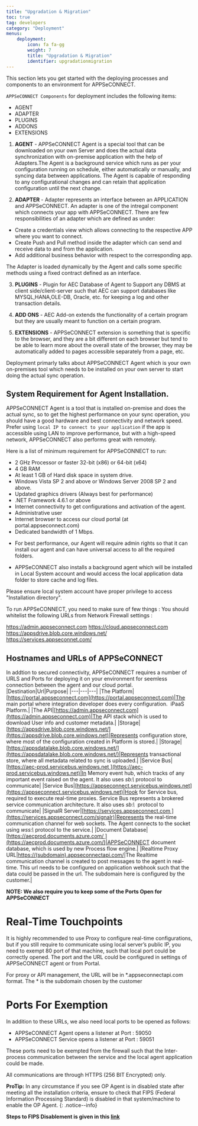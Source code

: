 ```yaml
---
title: "Upgradation & Migration"
toc: true
tag: developers
category: "Deployment"
menus:
    deployment: 
        icon: fa fa-gg
        weight: 7
        title: "Upgradation & Migration"
        identifier: upgradationmigration              
---
```



This section lets you get started with the deploying processes and components to an environment for APPSeCONNECT.

`APPSeCONNECT Components` for deployment includes the following items:

* AGENT
* ADAPTER
* PLUGINS
* ADDONS
* EXTENSIONS

1) **AGENT** - APPSeCONNECT Agent is a special tool that can be downloaded on your own Server and does the actual data
synchronization with on-premise application with the help of Adapters.The Agent is a background service which runs 
as per your configuration running on schedule, either automatically or manually, and syncing data between applications. 
The Agent is capable of responding to any configurational changes and can retain that application configuration until
the next change. 

2) **ADAPTER** - Adapter represents an interface between an APPLICATION and APPSeCONNECT. 
An adapter is one of the intregal component which connects your app with APPSeCONNECT. 
There are few responsibilities of an adapter which are defined as under: 

 * Create a credentials view which allows connecting to the respective APP where you want to connect.
 * Create Push and Pull method inside the adapter which can send and receive data to and from the application.
 * Add additional business behavior with respect to the corresponding app.

The Adapter is loaded dynamically by the Agent and calls some specific methods using a fixed contract defined as an interface. 

3) **PLUGINS** - Plugin for AEC Database of Agent to Support any DBMS at client side/client-server such that AEC can support 
databases like MYSQL,HANA,OLE-DB, Oracle, etc. for keeping a log and other transaction details. 

4) **ADD ONS** - AEC Add-on extends the functionality of a certain program but they are usually meant to function on a certain program. 

5) **EXTENSIONS** - APPSeCONNECT extension is something that is specific to the browser, and they are a bit different on 
each browser but tend to be able to learn more about the overall state of the browser, they may be automatically 
added to pages accessible separately from a page, etc.

Deployment primarly talks about APPSeCONNECT Agent which is your own on-premises tool which needs to be installed on your own server to start doing the actual sync operation.

##  System Requirement for Agent Installation. 

APPSeCONNECT Agent is a tool that is installed on-premise and does the actual sync, 
so to get the highest performance on your sync operation, you should have a good hardware and best connectivity 
and network speed. Prefer using `local IP to connect to your application` if the app is accessible using LAN to 
improve performance, but with a high-speed network, APPSeCONNECT also performs great with remotely. 

Here is a list of minimum requirement for APPSeCONNECT to run: 

* 2 GHz Processor or faster 32-bit (x86) or 64-bit (x64)
* 4 GB RAM 
* At least 1 GB of Hard disk space in system drive.
* Windows Vista SP 2 and above or Windows Server 2008 SP 2 and above.
* Updated graphics drivers (Always best for performance)
* .NET Framework 4.6.1 or above
* Internet connectivity to get configurations and activation of the agent.
* Administrative user
* Internet browser to access our cloud portal (at portal.appseconnect.com)
* Dedicated bandwidth of 1 Mbps.

- For best performance, our Agent will require admin rights so that it can install our agent and can have universal access
to all the required folders. 

- APPSeCONNECT also installs a background agent which will be installed in Local System account
and would access the local application data folder to store cache and log files. 

Please ensure local system account have proper privilege to access "Installation directory".

To run APPSeCONNECT, you need to make sure of few things :
You should whitelist the following URLs from Network Firewall settings :

https://admin.appseconnect.com
https://cloud.appseconnect.com
https://appsdrive.blob.core.windows.net/
https://services.appseconnet.com/


## Hostnames and URLs of APPSeCONNECT

In addtion to secured connectivity, APPSeCONNECT requires a number of URLS and Ports for deploying
it on your environment for seemless connection between the agent and our cloud portal. 
|Destination|Url|Purpose|
|---|---|---|
|The Platform|[https://portal.appseconnect.com](https://portal.appseconnect.com)|The main portal where integration developer does every configuration.  iPaaS Platform.|
|The API|[https://admin.appseconnect.com](https://admin.appseconnect.com)|The API stack which is used to download User info and customer metadata.|
|Storage|[https://appsdrive.blob.core.windows.net/](https://appsdrive.blob.core.windows.net)|Represents configuration store, where most of the configuration created in Platform is stored.|
|Storage|[https://appsdatalake.blob.core.windows.net/](https://appsdatalake.blob.core.windows.net/)|Represents transactional store, where all metadata related to sync is uploaded.|
|Service Bus|[https://aec-prod.servicebus.windows.net ](https://aec-prod.servicebus.windows.net)|In Memory event hub, which tracks of any important event raised on the agent. It also uses _sb:\\_ protocol to communicate|
|Service Bus|[https://appseconnect.servicebus.windows.net](https://appseconnect.servicebus.windows.net)|Hook for Service bus, required to execute real-time proxies. Service Bus represents a brokered service communication architecture. It also uses _sb:\\_  protocol to communicate|
|SignalR Server|[https://services.appseconnect.com ](https://services.appseconnect.com/signalr)|Represents the real-time communication channel for web sockets. The Agent connects to the socket using _wss:\\_ protocol to the service.|
|Document Database|[https://aecprod.documents.azure.com/ ](https://aecprod.documents.azure.com/)|APPSeCONNECT document database, which is used by new Process flow engine.|
|Realtime Proxy URL|[https://(subdomain).appseconnectapi.com/](https://(subdomain).appseconnectapi.com/)|The Realtime communication channel is created to post messages to the agent in real-time. This url needs to be configured on application webhook such that the data could be passed in the url. The subdomain here is configured by the customer.|

**NOTE: We also require you to keep some of the Ports Open for APPSeCONNECT**     

# Real-Time Touchpoints
It is highly recommended to use Proxy to configure real-time configurations, but if you still require to communicate using local server’s public IP, you need to exempt 80 port of that machine, such that local port could be correctly opened. The port and the URL could be configured in settings of APPSeCONNECT agent or from Portal.

For proxy or API management, the URL will be in *.appseconnectapi.com format. The * is the subdomain chosen by the customer


# Ports For Exemption
In addition to these URLs, we also need local ports to be opened as follows:

- APPSeCONNECT Agent opens a listener at Port : 59050
- APPSeCONNECT Service opens a listener at Port : 59051

These ports need to be exempted from the firewall such that the Inter-process communication between the service and the local agent application could be made.

All communications are through HTTPS (256 BIT Encrypted) only.

**ProTip:** In any circumstance if you see OP Agent is in disabled state after meeting all the installation
criteria, ensure to check that FIPS (Federal Information Processing Standard) is disabled in that system/machine to enable the OP Agent.
{: .notice--info}

**Steps to FIPS Disablement is given in this [link](https://community.appseconnect.com/story-of-fips-and-appseconnect/)**

 